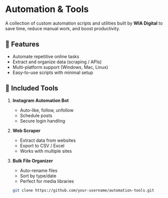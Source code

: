 # Automation & Tools

A collection of custom automation scripts and utilities built by **WIA Digital** to save time, reduce manual work, and boost productivity.

## 🔧 Features
- Automate repetitive online tasks  
- Extract and organize data (scraping / APIs)  
- Multi-platform support (Windows, Mac, Linux)  
- Easy-to-use scripts with minimal setup  

## 📂 Included Tools
1. **Instagram Automation Bot**  
   - Auto-like, follow, unfollow  
   - Schedule posts  
   - Secure login handling  

2. **Web Scraper**  
   - Extract data from websites  
   - Export to CSV / Excel  
   - Works with multiple sites  

3. **Bulk File Organizer**  
   - Auto-rename files  
   - Sort by type/date  
   - Perfect for media libraries  
   ```bash
   git clone https://github.com/your-username/automation-tools.git
